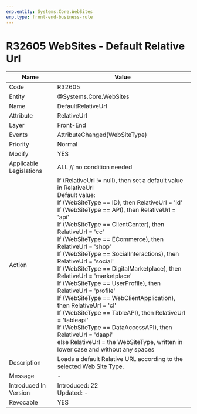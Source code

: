```yaml
---
erp.entity: Systems.Core.WebSites
erp.type: front-end-business-rule
---
```

# R32605 WebSites - Default Relative Url

| Name | Value |
| ---- | ----- |
| Code | R32605 |
| Entity | @Systems.Core.WebSites |
| Name | DefaultRelativeUrl |
| Attribute | RelativeUrl |
| Layer | Front-End |
| Events | AttributeChanged(WebSiteType) |
| Priority | Normal |
| Modify | YES |
| Applicable Legislations | ALL // no condition needed |
| Action | If (RelativeUrl != null), then set a default value in RelativeUrl <br/> Default value: <br/> If (WebSiteType == ID), then RelativeUrl = 'id'<br/>  If (WebSiteType == API), then RelativeUrl = 'api'<br/>  If (WebSiteType == ClientCenter), then RelativeUrl = 'cc'<br/>  If (WebSiteType == ECommerce), then RelativeUrl = 'shop'<br/>  If (WebSiteType == SocialInteractions), then RelativeUrl = 'social'<br/>  If (WebSiteType == DigitalMarketplace), then RelativeUrl = 'marketplace'  <br/>  If (WebSiteType == UserProfile), then RelativeUrl = 'profile'  <br/>  If (WebSiteType == WebClientApplication), then RelativeUrl = 'cl'  <br/>  If (WebSiteType == TableAPI), then RelativeUrl = 'tableapi'  <br/>  If (WebSiteType == DataAccessAPI), then RelativeUrl = 'daapi'  <br/>  else RelativeUrl = the WebSiteType, written in lower case and without any spaces |
| Description | Loads a default Relative URL according to the selected Web Site Type. |
| Message |-|
| Introduced In Version | Introduced: 22<br>Updated: - |
| Revocable | YES |
